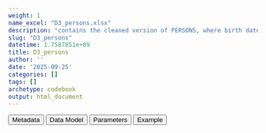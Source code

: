 ```yaml
---
weight: 1
name_excel: "D3_persons.xlsx"
description: "contains the cleaned version of PERSONS, where birth date and death date are reconstituted as dates"
slug: "D3_persons"
datetime: 1.7587851e+09
title: D3_persons
author: ''
date: '2025-09-25'
categories: []
tags: []
archetype: codebook
output: html_document
---
```


<script src="/rmarkdown-libs/core-js/shim.min.js"></script>
<script src="/rmarkdown-libs/react/react.min.js"></script>
<script src="/rmarkdown-libs/react/react-dom.min.js"></script>
<script src="/rmarkdown-libs/reactwidget/react-tools.js"></script>
<script src="/rmarkdown-libs/htmlwidgets/htmlwidgets.js"></script>
<link href="/rmarkdown-libs/reactable/reactable.css" rel="stylesheet" />
<script src="/rmarkdown-libs/reactable-binding/reactable.js"></script>
<div class="tab">
<button class="tablinks" onclick="openCity(event, &#39;Metadata&#39;)" id="defaultOpen">Metadata</button>
<button class="tablinks" onclick="openCity(event, &#39;Data Model&#39;)">Data Model</button>
<button class="tablinks" onclick="openCity(event, &#39;Parameters&#39;)">Parameters</button>
<button class="tablinks" onclick="openCity(event, &#39;Example&#39;)">Example</button>
</div>
<div id="Metadata" class="tabcontent">
<div id="htmlwidget-1" class="reactable html-widget" style="width:auto;height:600px;"></div>
<script type="application/json" data-for="htmlwidget-1">{"x":{"tag":{"name":"Reactable","attribs":{"data":{"medatata_name":["Name of the dataset","Content of the dataset","Unit of observation","Dataset where the list of UoOs is fully listed and with 1 record per UoO","How many observations per UoO","NxUoO","Variables capturing the UoO","Primary key","Parameters",null,null,null,null,null,null,null,null,null,null,null],"metadata_content":["D3_PERSONS","contains the cleaned version of PERSONS, where birth date and death date are reconstituted as dates","a person in PERSONS","PERSONS","a person may be observed only once","1","person_id","person_id",null,null,null,null,null,null,null,null,null,null,null,null]},"columns":[{"id":"medatata_name","name":"medatata_name","type":"character"},{"id":"metadata_content","name":"metadata_content","type":"character"}],"sortable":false,"searchable":true,"pagination":false,"highlight":true,"bordered":true,"striped":true,"style":{"maxWidth":1800},"height":"600px","dataKey":"87b14fcb946b230b803c0e77babcd7bf"},"children":[]},"class":"reactR_markup"},"evals":[],"jsHooks":[]}</script>
</div>
<div id="Data Model" class="tabcontent">
<div id="htmlwidget-2" class="reactable html-widget" style="width:auto;height:600px;"></div>
<script type="application/json" data-for="htmlwidget-2">{"x":{"tag":{"name":"Reactable","attribs":{"data":{"Varname":["person_id","sex_at_instance_creation","birth_month_imputed","birth_day_imputed","death_day_imputed","death_month_imputed","birth_date","death_date","missing_birth_date",null,null,null,null,null,null,null,null,null,null,null],"Description":["unique person identifier","sex at instance creation","flag describing if the month of birth has been imputed","flag describing if the day of birth has been imputed","flag describing if the day of death has been imputed","flag describing if the month of death has been imputed","date reconstituted from day, month and year","date reconstituted from day, month and year","flag for missing date of birth",null,null,null,null,null,null,null,null,null,null,null],"Format":["character","character","binary","binary","binary","binary","date","date","binary",null,null,null,null,null,null,null,null,null,null,null],"Vocabulary":[null,"from CDM PERSONS","1 = imputed\r\n0 = otherwise","1 = imputed\r\n0 = otherwise","1 = imputed\r\n0 = otherwise","1 = imputed\r\n0 = otherwise",null,null,"1 = missing\r\n0 = otherwise",null,null,null,null,null,null,null,null,null,null,null],"Notes and examples":["from CDM PERSONS","from CDM PERSONS","If year of birth is not missing then the month will be imputed","If year of birth is not missing then the day will be imputed","Assumed date of death is the end of the last spell for that person.\r\nIf year of death is not missing, the same as the assumed one and day of death is missing then the day will be imputed","Assumed date of death is the end of the last spell for that person.\r\nIf year of death is not missing, the same as the assumed one and month of death is missing then the month will be imputed","algorithm is in place to handle the case when month and day are missing","algorithm is in place to handle the case when month and day are missing","date of birth is considered missing if and only if year of birth is missing",null,null,null,null,null,null,null,null,null,null,null],"Parameters":[null,null,null,null,null,null,null,null,null,null,null,null,null,null,null,null,null,null,null,null],"Source tables and variables":[null,null,null,null,null,null,"OBSERVATION PERIODS/op_start_date\r\nOBSERVATION PERIODS/op_end_date",null,null,null,null,null,null,null,null,null,null,null,null,null],"Retrieved":["yes","yes",null,null,null,null,null,null,null,null,null,null,null,null,null,null,null,null,null,null],"Calculated":[null,null,"yes","yes","yes","yes","yes","yes","yes",null,null,null,null,null,null,null,null,null,null,null],"Algorithm_id":[null,null,null,null,null,null,null,null,null,null,null,null,null,null,null,null,null,null,null,null],"Rule":[null,null,null,null,null,null,"If the year, month, day are not missing they are left as is\r\n\r\nFirst_start_obs_per is the start of the first spell for that person.\r\nIf day is missing: \r\n- Day is recoded to 30 if month of birth was imputed and (person does not have a spell or the year of birth is different from the assumed one)\r\n- Day is recoded to 15 if month of birth was not imputed and (person does not have a spell or the year of birth is different from the assumed one) OR the month of birth is different from the assumed one\r\n- Day is recoded to the assumed value if the year_of_birth = assumed_year_birth and person does not have a spell OR if month_of_birth = assumed_month_birth\r\n\r\nIf month is missing: \r\n- Month is recoded to 6 if year of death is missing or different from the assumed one OR the assumed date is before the date of January + assumed day of birth\r\n- Month is recoded to floor(month(op_start_date) / 2) if the assumed date is before the date of the assumed month and day of death\r\n- Month is recoded to the assumed value if day of birth is missing OR if the assumed date is after or equal the date of the assumed month and day of death","If the year, month, day are not missing they are left as is\r\n\r\nLast_end_obs_per is the end of the last spell for that person.\r\nIf day is missing: \r\n- Day is recoded to 1 if year_of_death = assumed_year_death and month_of_death is missing or different than the assumed 1\r\n- Day is recoded to the assumed value if and only if year and month are the same as the assumed one\r\n\r\nIf month is missing: \r\n- Month is recoded to 1 if year_of_death = assumed_year_death",null,null,null,null,null,null,null,null,null,null,null,null]},"columns":[{"id":"Varname","name":"Varname","type":"character"},{"id":"Description","name":"Description","type":"character"},{"id":"Format","name":"Format","type":"character"},{"id":"Vocabulary","name":"Vocabulary","type":"character"},{"id":"Notes and examples","name":"Notes and examples","type":"character"},{"id":"Parameters","name":"Parameters","type":"logical"},{"id":"Source tables and variables","name":"Source tables and variables","type":"character"},{"id":"Retrieved","name":"Retrieved","type":"character"},{"id":"Calculated","name":"Calculated","type":"character"},{"id":"Algorithm_id","name":"Algorithm_id","type":"logical"},{"id":"Rule","name":"Rule","type":"character"}],"sortable":false,"searchable":true,"pagination":false,"highlight":true,"bordered":true,"striped":true,"style":{"maxWidth":1800},"height":"600px","dataKey":"b09ba94363d113e102cdc6f690a35d8e"},"children":[]},"class":"reactR_markup"},"evals":[],"jsHooks":[]}</script>
</div>
<div id="Parameters" class="tabcontent">
<div id="htmlwidget-3" class="reactable html-widget" style="width:auto;height:600px;"></div>
<script type="application/json" data-for="htmlwidget-3">{"x":{"tag":{"name":"Reactable","attribs":{"data":{"parameter in the variable name":[null,null,null,null,null,null,null,null,null,null,null,null,null,null,null,null,null,null,null,null],"values":[null,null,null,null,null,null,null,null,null,null,null,null,null,null,null,null,null,null,null,null],"name of macro":[null,null,null,null,null,null,null,null,null,null,null,null,null,null,null,null,null,null,null,null]},"columns":[{"id":"parameter in the variable name","name":"parameter in the variable name","type":"logical"},{"id":"values","name":"values","type":"logical"},{"id":"name of macro","name":"name of macro","type":"logical"}],"sortable":false,"searchable":true,"pagination":false,"highlight":true,"bordered":true,"striped":true,"style":{"maxWidth":1800},"height":"600px","dataKey":"f545894952d01490ab535e7af1d88bc2"},"children":[]},"class":"reactR_markup"},"evals":[],"jsHooks":[]}</script>
</div>
<div id="Example" class="tabcontent">
<div id="htmlwidget-4" class="reactable html-widget" style="width:auto;height:600px;"></div>
<script type="application/json" data-for="htmlwidget-4">{"x":{"tag":{"name":"Reactable","attribs":{"data":{"person_id":["P0001","P0002","P0003",null,null,null,null,null,null,null,null,null,null,null,null,null,null,null,null,null],"sex_at_instance_creation":["F","M","M",null,null,null,null,null,null,null,null,null,null,null,null,null,null,null,null,null],"birth_month_imputed":[0,0,1,"NA","NA","NA","NA","NA","NA","NA","NA","NA","NA","NA","NA","NA","NA","NA","NA","NA"],"birth_day_imputed":[0,0,1,"NA","NA","NA","NA","NA","NA","NA","NA","NA","NA","NA","NA","NA","NA","NA","NA","NA"],"death_day_imputed":[0,0,0,"NA","NA","NA","NA","NA","NA","NA","NA","NA","NA","NA","NA","NA","NA","NA","NA","NA"],"death_month_imputed":[0,0,0,"NA","NA","NA","NA","NA","NA","NA","NA","NA","NA","NA","NA","NA","NA","NA","NA","NA"],"birth_date":["1968-03-15","1998-01-01","1946-06-30",null,null,null,null,null,null,null,null,null,null,null,null,null,null,null,null,null],"death_date":[null,null,"2021-02-21",null,null,null,null,null,null,null,null,null,null,null,null,null,null,null,null,null],"missing_birth_date":["F","F","F",null,null,null,null,null,null,null,null,null,null,null,null,null,null,null,null,null]},"columns":[{"id":"person_id","name":"person_id","type":"character"},{"id":"sex_at_instance_creation","name":"sex_at_instance_creation","type":"character"},{"id":"birth_month_imputed","name":"birth_month_imputed","type":"numeric"},{"id":"birth_day_imputed","name":"birth_day_imputed","type":"numeric"},{"id":"death_day_imputed","name":"death_day_imputed","type":"numeric"},{"id":"death_month_imputed","name":"death_month_imputed","type":"numeric"},{"id":"birth_date","name":"birth_date","type":"character"},{"id":"death_date","name":"death_date","type":"character"},{"id":"missing_birth_date","name":"missing_birth_date","type":"character"}],"sortable":false,"searchable":true,"pagination":false,"highlight":true,"bordered":true,"striped":true,"style":{"maxWidth":1800},"height":"600px","dataKey":"2a729f2126f8f6676485e84d524327ab"},"children":[]},"class":"reactR_markup"},"evals":[],"jsHooks":[]}</script>
</div>
